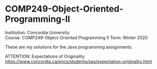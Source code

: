 # COMP249-Object-Oriented-Programming-II


Institution: Concordia University <br>
Course: COMP249-Object-Oriented Programming II
Term: Winter 2020


These are my solutions for the Java programming assignments.


ATTENTION:
Expectations of Originality
https://www.concordia.ca/encs/students/sas/expectation-originality.html
